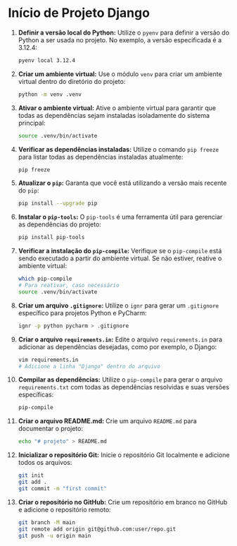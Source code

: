 # Início de Projeto Django

1.  **Definir a versão local do Python:** Utilize o `pyenv` para definir a versão do Python a ser usada no projeto. No exemplo, a versão especificada é a 3.12.4:

    ```bash
    pyenv local 3.12.4
    ```
2.  **Criar um ambiente virtual:** Use o módulo `venv` para criar um ambiente virtual dentro do diretório do projeto:

    ```bash
    python -m venv .venv
    ```
3.  **Ativar o ambiente virtual:** Ative o ambiente virtual para garantir que todas as dependências sejam instaladas isoladamente do sistema principal:

    ```bash
    source .venv/bin/activate
    ```
4.  **Verificar as dependências instaladas:** Utilize o comando `pip freeze` para listar todas as dependências instaladas atualmente:

    ```bash
    pip freeze
    ```
5.  **Atualizar o `pip`:** Garanta que você está utilizando a versão mais recente do `pip`:

    ```bash
    pip install --upgrade pip
    ```
6.  **Instalar o `pip-tools`:** O `pip-tools` é uma ferramenta útil para gerenciar as dependências do projeto:

    ```bash
    pip install pip-tools
    ```
7.  **Verificar a instalação do `pip-compile`:** Verifique se o `pip-compile` está sendo executado a partir do ambiente virtual. Se não estiver, reative o ambiente virtual:

    ```bash
    which pip-compile
    # Para reativar, caso necessário
    source .venv/bin/activate
    ```
8.  **Criar um arquivo `.gitignore`:** Utilize o `ignr` para gerar um `.gitignore` específico para projetos Python e PyCharm:

    ```bash
    ignr -p python pycharm > .gitignore
    ```
9.  **Criar o arquivo `requirements.in`:** Edite o arquivo `requirements.in` para adicionar as dependências desejadas, como por exemplo, o Django:

    ```bash
    vim requirements.in
    # Adicione a linha "Django" dentro do arquivo
    ```
10. **Compilar as dependências:** Utilize o `pip-compile` para gerar o arquivo `requirements.txt` com todas as dependências resolvidas e suas versões específicas:

    ```bash
    pip-compile
    ```
11. **Criar o arquivo README.md:** Crie um arquivo `README.md` para documentar o projeto:

    ```bash
    echo "# projeto" > README.md
    ```
12. **Inicializar o repositório Git:** Inicie o repositório Git localmente e adicione todos os arquivos:

    ```bash
    git init
    git add .
    git commit -m "first commit"
    ```
13. **Criar o repositório no GitHub:** Crie um repositório em branco no GitHub e adicione o repositório remoto:

    ```bash
    git branch -M main
    git remote add origin git@github.com:user/repo.git
    git push -u origin main
    ```
